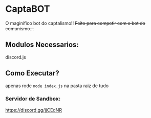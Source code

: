 # CaptaBOT
O maginifico bot do captalismo!!
~~Feito para competir com o bot do comunismo...~~

## Modulos Necessarios:
discord.js

## Como Executar?
apenas rode ``node index.js`` na pasta raiz de tudo

### Servidor de Sandbox:
https://discord.gg/jjCEdNR

